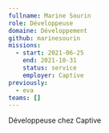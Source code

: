 ```yaml
---
fullname: Marine Sourin
role: Développeuse
domaine: Développement
github: marinesourin
missions:
  - start: 2021-06-25
    end: 2021-10-31
    status: service
    employer: Captive
previously:
  - eva
teams: []
---
```

Développeuse chez Captive